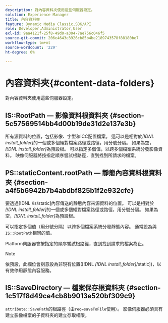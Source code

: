 ```yaml
---
description: 對內容資料夾使用這些伺服器設定。
solution: Experience Manager
title: 內容資料夾
feature: Dynamic Media Classic,SDK/API
role: Developer,Administrator,User
exl-id: 9aa4121f-25f8-49d0-a304-7ae756c046f5
source-git-commit: 206e4643e3926cb85b4be2189743578f88180be7
workflow-type: tm+mt
source-wordcount: '229'
ht-degree: 0%

---
```


# 內容資料夾{#content-data-folders}

對內容資料夾使用這些伺服器設定。

## IS::RootPath — 影像資料根資料夾 {#section-5c57569514bb4d00b19de31d2e137e3b}

所有源資料的位置，包括影像、字型和ICC配置檔案。 這可以是相對於&#x200B;*[!DNL install_folder]*&#x200B;的一個或多個絕對檔案路徑或路徑，用分號分隔。 如果為空，*[!DNL install_folder]*&#x200B;為預設根。 可以指定多個值，以跨多個檔案系統分發影像資料。 映像伺服器將按指定順序嘗試根路徑，直到找到所請求的檔案。

## PS::staticContent.rootPath — 靜態內容資料根資料夾 {#section-a4f5b6942b7b4abdbf825b1f2e932cfe}

要透過[!DNL /is/static]內容傳送的靜態內容來源資料的位置。 可以是相對於&#x200B;*[!DNL install_folder]*&#x200B;的一個或多個絕對檔案路徑或路徑，用分號分隔。 如果為空，*[!DNL install_folder]*&#x200B;為預設根。

可以指定多個值（用分號分隔）以跨多個檔案系統分發靜態內容。 通常設為與`IS::RootPath`相同的值。

Platform伺服器會按指定的順序嘗試根路徑，直到找到請求的檔案為止。

>[!NOTE]
>
>依預設，此欄位會刻意設為非現有位置([!DNL *[!DNL install_folder]*/static])，以有效停用靜態內容服務。

## IS::SaveDirectory — 檔案保存根資料夾 {#section-1c517f8d49ce4cb8b9013e520bf309c9}

`attribute::SavePath`的根路徑（由`req=saveToFile`使用）。 影像伺服器必須具有建立影像檔案的子資料夾的建立存取權限。

